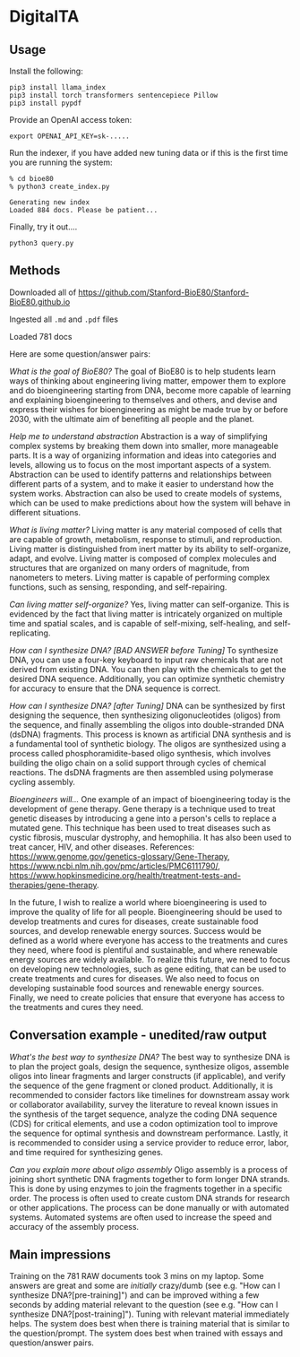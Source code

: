 # DigitalTA

## Usage

Install the following:

```shell
pip3 install llama_index
pip3 install torch transformers sentencepiece Pillow
pip3 install pypdf
```

Provide an OpenAI access token:

```shell
export OPENAI_API_KEY=sk-.....
```

Run the indexer, if you have added new tuning data or if this is the first time you are running the system:

```shell
% cd bioe80
% python3 create_index.py

Generating new index
Loaded 884 docs. Please be patient...
```

Finally, try it out....

```shell
python3 query.py
```

## Methods

Downloaded all of https://github.com/Stanford-BioE80/Stanford-BioE80.github.io

Ingested all `.md` and `.pdf` files

Loaded 781 docs

Here are some question/answer pairs:

*What is the goal of BioE80?*
The goal of BioE80 is to help students learn ways of thinking about engineering living matter, empower them to explore and do bioengineering starting from DNA, become more capable of learning and explaining bioengineering to themselves and others, and devise and express their wishes for bioengineering as might be made true by or before 2030, with the ultimate aim of benefiting all people and the planet.

*Help me to understand abstraction*
Abstraction is a way of simplifying complex systems by breaking them down into smaller, more manageable parts. It is a way of organizing information and ideas into categories and levels, allowing us to focus on the most important aspects of a system. Abstraction can be used to identify patterns and relationships between different parts of a system, and to make it easier to understand how the system works. Abstraction can also be used to create models of systems, which can be used to make predictions about how the system will behave in different situations.

*What is living matter?*
Living matter is any material composed of cells that are capable of growth, metabolism, response to stimuli, and reproduction. Living matter is distinguished from inert matter by its ability to self-organize, adapt, and evolve. Living matter is composed of complex molecules and structures that are organized on many orders of magnitude, from nanometers to meters. Living matter is capable of performing complex functions, such as sensing, responding, and self-repairing.

*Can living matter self-organize?*
Yes, living matter can self-organize. This is evidenced by the fact that living matter is intricately organized on multiple time and spatial scales, and is capable of self-mixing, self-healing, and self-replicating.

*How can I synthesize DNA? [BAD ANSWER before Tuning]*
To synthesize DNA, you can use a four-key keyboard to input raw chemicals that are not derived from existing DNA. You can then play with the chemicals to get the desired DNA sequence. Additionally, you can optimize synthetic chemistry for accuracy to ensure that the DNA sequence is correct.

*How can I synthesize DNA? [after Tuning]*
DNA can be synthesized by first designing the sequence, then synthesizing oligonucleotides (oligos) from the sequence, and finally assembling the oligos into double-stranded DNA (dsDNA) fragments. This process is known as artificial DNA synthesis and is a fundamental tool of synthetic biology. The oligos are synthesized using a process called phosphoramidite-based oligo synthesis, which involves building the oligo chain on a solid support through cycles of chemical reactions. The dsDNA fragments are then assembled using polymerase cycling assembly.

*Bioengineers will...*
One example of an impact of bioengineering today is the development of gene therapy. Gene therapy is a technique used to treat genetic diseases by introducing a gene into a person's cells to replace a mutated gene. This technique has been used to treat diseases such as cystic fibrosis, muscular dystrophy, and hemophilia. It has also been used to treat cancer, HIV, and other diseases. References: https://www.genome.gov/genetics-glossary/Gene-Therapy, https://www.ncbi.nlm.nih.gov/pmc/articles/PMC6111790/, https://www.hopkinsmedicine.org/health/treatment-tests-and-therapies/gene-therapy.

In the future, I wish to realize a world where bioengineering is used to improve the quality of life for all people. Bioengineering should be used to develop treatments and cures for diseases, create sustainable food sources, and develop renewable energy sources. Success would be defined as a world where everyone has access to the treatments and cures they need, where food is plentiful and sustainable, and where renewable energy sources are widely available. To realize this future, we need to focus on developing new technologies, such as gene editing, that can be used to create treatments and cures for diseases. We also need to focus on developing sustainable food sources and renewable energy sources. Finally, we need to create policies that ensure that everyone has access to the treatments and cures they need.

## Conversation example - unedited/raw output

_What's the best way to synthesize DNA?_
The best way to synthesize DNA is to plan the project goals, design the sequence, synthesize oligos, assemble oligos into linear fragments and larger constructs (if applicable), and verify the sequence of the gene fragment or cloned product. Additionally, it is recommended to consider factors like timelines for downstream assay work or collaborator availability, survey the literature to reveal known issues in the synthesis of the target sequence, analyze the coding DNA sequence (CDS) for critical elements, and use a codon optimization tool to improve the sequence for optimal synthesis and downstream performance. Lastly, it is recommended to consider using a service provider to reduce error, labor, and time required for synthesizing genes.

_Can you explain more about oligo assembly_
Oligo assembly is a process of joining short synthetic DNA fragments together to form longer DNA strands. This is done by using enzymes to join the fragments together in a specific order. The process is often used to create custom DNA strands for research or other applications. The process can be done manually or with automated systems. Automated systems are often used to increase the speed and accuracy of the assembly process.

## Main impressions

Training on the 781 RAW documents took 3 mins on my laptop. Some answers are great and some are _initially_ crazy/dumb (see e.g. "How can I synthesize DNA?[pre-training]") and can be improved withing a few seconds by adding material relevant to the question (see e.g. "How can I synthesize DNA?[post-training]"). Tuning with relevant material immediately helps. The system does best when there is training material that is similar to the question/prompt. The system does best when trained with essays and question/answer pairs.


